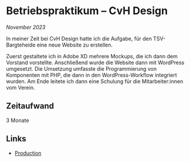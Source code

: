 # Betriebspraktikum – CvH Design

*November 2023*

In meiner Zeit bei CvH Design hatte ich die Aufgabe, für den TSV-Bargteheide eine neue Website zu erstellen. 

Zuerst gestaltete ich in Adobe XD mehrere Mockups, die ich dann dem Vorstand vorstellte. Anschließend wurde die Website dann mit WordPress umgesetzt. Die Umsetzung umfasste die Programmierung von Komponenten mit PHP, die dann in den WordPress-Workflow integriert wurden. Am Ende leitete ich dann eine Schulung für die Mitarbeiter:innen vom Verein.

## Zeitaufwand

3 Monate

## Links

- [Production](https://www.tsv-bargteheide.de/)
